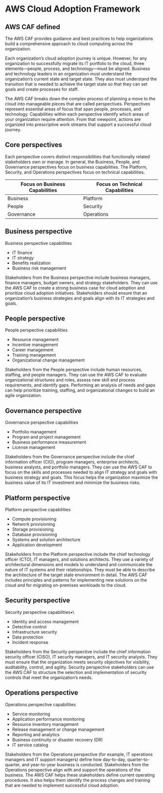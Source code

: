 # AWS Cloud Adoption Framework

## AWS CAF defined

The AWS CAF provides guidance and best practices to help organizations build a comprehensive approach to cloud computing across the organization.

Each organization’s cloud adoption journey is unique. However, for any organization to successfully migrate its IT portfolio to the cloud, three elements—people, process, and technology—must be aligned. Business and technology leaders in an organization must understand the organization’s current state and target state. They also must understand the transition that is needed to achieve the target state so that they can set goals and create processes for staff.

The AWS CAF breaks down the complex process of planning a move to the cloud into manageable pieces that are called perspectives. Perspectives represent essential areas of focus that span people, processes, and technology. Capabilities within each perspective identify which areas of your organization require attention. From that viewpoint, actions are organized into prescriptive work streams that support a successful cloud journey.

## Core perspectives

Each perspective covers distinct responsibilities that functionally related stakeholders own or manage. In general, the Business, People, and Governance perspectives focus on business capabilities. The Platform, Security, and Operations perspectives focus on technical capabilities.

| Focus on Business Capabilities | Focus on Technical Capabilities |
| ------------------------------ | ------------------------------ |
| Business                       | Platform                       |
| People                         | Security                       |
| Governance                     | Operations                     |

## Business perspective

Business perspective capabilities

- IT finance
- IT strategy
- Benefits realization
- Business risk management

Stakeholders from the Business perspective include business managers, finance managers, budget owners, and strategy stakeholders. They can use the AWS CAF to create a strong business case for cloud adoption and prioritize cloud adoption initiatives. Stakeholders should ensure that an organization’s business strategies and goals align with its IT strategies and goals.

## People perspective

People perspective capabilities

- Resource management
- Incentive management
- Career management
- Training management
- Organizational change management

Stakeholders from the People perspective include human resources, staffing, and people managers. They can use the AWS CAF to evaluate organizational structures and roles, assess new skill and process requirements, and identify gaps. Performing an analysis of needs and gaps can help prioritize training, staffing, and organizational changes to build an agile organization.

## Governance perspective

Governance perspective capabilities

- Portfolio management
- Program and project management
- Business performance measurement
- License management

Stakeholders from the Governance perspective include the chief information officer (CIO), program managers, enterprise architects, business analysts, and portfolio managers. They can use the AWS CAF to focus on the skills and processes needed to align IT strategy and goals with business strategy and goals. This focus helps the organization maximize the business value of its IT investment and minimize the business risks.

## Platform perspective

Platform perspective capabilities

- Compute provisioning
- Network provisioning
- Storage provisioning
- Database provisioning
- Systems and solution architecture
- Application development

Stakeholders from the Platform perspective include the chief technology officer (CTO), IT managers, and solutions architects. They use a variety of architectural dimensions and models to understand and communicate the nature of IT systems and their relationships. They must be able to describe the architecture of the target state environment in detail. The AWS CAF includes principles and patterns for implementing new solutions on the cloud and for migrating on-premises workloads to the cloud.

## Security perspective

Security perspective capabilities•\

- Identity and access management
- Detective control
- Infrastructure security
- Data protection
- Incident response

Stakeholders from the Security perspective include the chief information security officer (CISO), IT security managers, and IT security analysts. They must ensure that the organization meets security objectives for visibility, auditability, control, and agility. Security perspective stakeholders can use the AWS CAF to structure the selection and implementation of security controls that meet the organization’s needs.

## Operations perspective

Operations perspective capabilities

- Service monitoring
- Application performance monitoring
- Resource inventory management
- Release management or change management
- Reporting and analytics
- Business continuity or disaster recovery (DR)
- IT service catalog

Stakeholders from the Operations perspective (for example, IT operations managers and IT support managers) define how day-to-day, quarter-to-quarter, and year-to-year business is conducted. Stakeholders from the Operations perspective align with and support the operations of the business. The AWS CAF helps these stakeholders define current operating procedures. It also helps them identify the process changes and training that are needed to implement successful cloud adoption.
